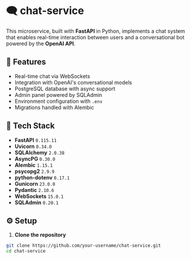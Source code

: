 # 🗨️ chat-service

This microservice, built with **FastAPI** in Python, implements a chat system that enables real-time interaction between users and a conversational bot powered by the **OpenAI API**.

## 🚀 Features

- Real-time chat via WebSockets
- Integration with OpenAI's conversational models
- PostgreSQL database with async support
- Admin panel powered by SQLAdmin
- Environment configuration with `.env`
- Migrations handled with Alembic

## 🧰 Tech Stack

- **FastAPI** `0.115.11`
- **Uvicorn** `0.34.0`
- **SQLAlchemy** `2.0.38`
- **AsyncPG** `0.30.0`
- **Alembic** `1.15.1`
- **psycopg2** `2.9.9`
- **python-dotenv** `0.17.1`
- **Gunicorn** `23.0.0`
- **Pydantic** `2.10.6`
- **WebSockets** `15.0.1`
- **SQLAdmin** `0.20.1`

## ⚙️ Setup

1. **Clone the repository**

```bash
git clone https://github.com/your-username/chat-service.git
cd chat-service
